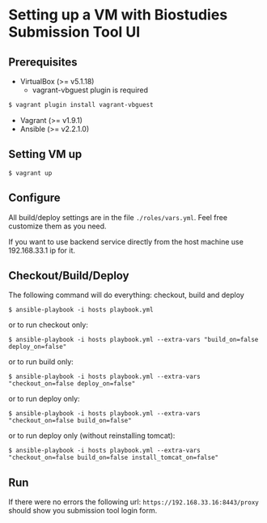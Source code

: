 # Setting up a VM with Biostudies Submission Tool UI #

## Prerequisites ##
* VirtualBox (>= v5.1.18)
  * vagrant-vbguest plugin is required
````sh  
$ vagrant plugin install vagrant-vbguest
````  
* Vagrant (>= v1.9.1)
* Ansible (>= v2.2.1.0)

## Setting VM up ##
```
$ vagrant up
```

## Configure ##
All build/deploy settings are in the file `./roles/vars.yml`. Feel free customize them as you need.

If you want to use backend service directly from the host machine use 192.168.33.1 ip for it.  


## Checkout/Build/Deploy ##
The following command will do everything: checkout, build and deploy 
```
$ ansible-playbook -i hosts playbook.yml 
```
or to run checkout only:
```
$ ansible-playbook -i hosts playbook.yml --extra-vars "build_on=false deploy_on=false"
```
or to run build only:
```
$ ansible-playbook -i hosts playbook.yml --extra-vars "checkout_on=false deploy_on=false"
```
or to run deploy only:
```
$ ansible-playbook -i hosts playbook.yml --extra-vars "checkout_on=false build_on=false"
```
or to run deploy only (without reinstalling tomcat):
```
$ ansible-playbook -i hosts playbook.yml --extra-vars "checkout_on=false build_on=false install_tomcat_on=false"
```
## Run ##
If there were no errors the following url: `https://192.168.33.16:8443/proxy` should show you submission tool login form.   

